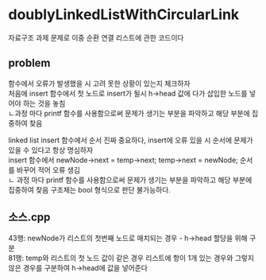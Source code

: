# doublyLinkedListWithCircularLink
자료구조 과제 문제로 이중 순환 연결 리스트에 관한 코드이다
## problem
함수에서 오류가 발생했을 시 고려 못한 상황이 있는지 체크하자<br>
처음에 insert 함수에서 첫 노드로 insert가 될시 h->head 값에 다가 삽입한 노드를 넣어야 하는 것을 놓침<br>
ㄴ과정 마다 printf 함수를 사용함으로써 문제가 생기는 부분을 파악하고 해당 부분에 집중하여 찾음

linked list insert 함수에서 순서 진짜 중요하다, insert에 오류 있을 시 순서에 문제가 있을 수 있다고 항상 명심하자<br>
insert 함수에서 	newNode->next = temp->next; temp->next = newNode; 순서를 바꾸어 적어 오류 생김<br>
ㄴ 과정 마다 printf 함수를 사용함으로써 문제가 생기는 부분을 파악하고 해당 부분에 집중하여 찾음
구조체는 bool 형식으로 판단 불가능하다.

## 소스.cpp
43행: newNode가 리스트의 첫번째 노드로 매치되는 경우 - h->head 할당을 위해 구분 <br>
81행: temp와 리스트의 첫 노드 값이 같은 경우 리스트에 항이 1개 있는 경우와 그렇지 않은 경우를 구분하여 h->head에 값을 넣어준다

